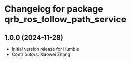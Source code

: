 # Changelog for package qrb_ros_follow_path_service

## 1.0.0 (2024-11-28)

- Initial version release for Humble
- Contributors: Xiaowei Zhang